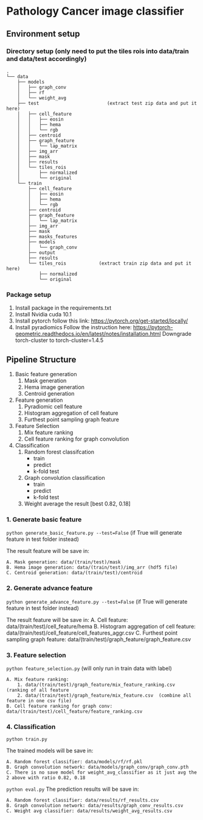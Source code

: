 # Pathology Cancer image classifier
## Environment setup
### Directory setup (only need to put the tiles rois into data/train and data/test accordingly)
```
.
└── data
    ├── models
    │   ├── graph_conv
    │   ├── rf
    │   └── weight_avg
    ├── test                         (extract test zip data and put it here)
    │   ├── cell_feature
    │   │   ├── eosin
    │   │   ├── hema
    │   │   └── rgb
    │   ├── centroid
    │   ├── graph_feature
    │   │   └── lap_matrix
    │   ├── img_arr
    │   ├── mask
    │   ├── results
    │   └── tiles_rois
    │       ├── normalized
    │       └── original
    └── train
        ├── cell_feature
        │   ├── eosin
        │   ├── hema
        │   └── rgb
        ├── centroid
        ├── graph_feature
        │   └── lap_matrix
        ├── img_arr
        ├── mask
        ├── masks_features
        ├── models
        │   └── graph_conv
        ├── output
        ├── results
        └── tiles_rois            (extract train zip data and put it here)
            ├── normalized
            └── original

```
### Package setup

1. Install package in the requirements.txt
2. Install Nvidia cuda 10.1
3. Install pytorch follow this link: https://pytorch.org/get-started/locally/
4. Install pyradiomics
    Follow the instruction here: https://pytorch-geometric.readthedocs.io/en/latest/notes/installation.html
    Downgrade torch-cluster to torch-cluster=1.4.5

## Pipeline Structure
1. Basic feature generation
    1. Mask generation
    2. Hema image generation
    3. Centroid generation
2. Feature generation
    1. Pyradiomic cell feature
    2. Histogram aggregation of cell feature
    3. Furthest point sampling graph feature
3. Feature Selection
    1. Mix feature ranking
    2. Cell feature ranking for graph convolution
4. Classification
    1. Random forest classifcation
        - train
        - predict
        - k-fold test
    2. Graph convolution classification
        - train
        - predict
        - k-fold test
    3. Weight average the result [best 0.82, 0.18]

### 1. Generate basic feature
`python generate_basic_feature.py --test=False` (if True will generate feature in test folder instead)

The result feature will be save in:

    A. Mask generation: data/(train/test)/mask
    B. Hema image generation: data/(train/test)/img_arr (hdf5 file)
    C. Centroid generation: data/(train/test)/centroid

### 2. Generate advance feature
`python generate_advance_feature.py --test=False` (if True will generate feature in test folder instead)

The result feature will be save in:
    A. Cell feature: data/(train/test)/cell_feature/hema
    B. Histogram aggregation of cell feature: data/(train/test)/cell_feature/cell_features_aggr.csv
    C. Furthest point sampling graph feature: data/(train/test)/graph_feature/graph_feature.csv

### 3. Feature selection
`python feature_selection.py` (will only run in train data with label)

    A. Mix feature ranking: 
        1. data/(train/test)/graph_feature/mix_feature_ranking.csv   (ranking of all feature
        2. data/(train/test)/graph_feature/mix_feature.csv  (combine all feature in one csv file)
    B. Cell feature ranking for graph conv: data/(train/test)/cell_feature/feature_ranking.csv

### 4. Classification
`python train.py`

The trained models will be save in:

    A. Random forest classifier: data/models/rf/rf.pkl
    B. Graph convolution network: data/models/graph_conv/graph_conv.pth
    C. There is no save model for weight_avg_classifier as it just avg the 2 above with ratio 0.82, 0.18
    
`python eval.py`
The prediction results will be save in:

    A. Random forest classifier: data/results/rf_results.csv
    B. Graph convolution network: data/results/graph_conv_results.csv
    C. Weight avg classifier: data/results/weight_avg_results.csv



